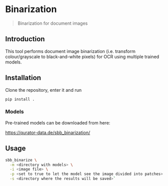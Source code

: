 # Binarization

> Binarization for document images

## Introduction

This tool performs document image binarization (i.e. transform colour/grayscale
to black-and-white pixels) for OCR using multiple trained models.

## Installation

Clone the repository, enter it and run  

`pip install .`

### Models

Pre-trained models can be downloaded from here:   

https://qurator-data.de/sbb_binarization/

## Usage 

```sh
sbb_binarize \
  -m <directory with models> \
  -i <image file> \
  -p <set to true to let the model see the image divided into patches> \
  -s <directory where the results will be saved>`
```
